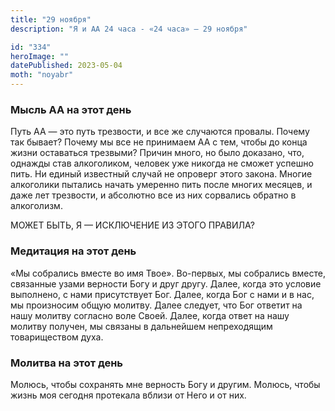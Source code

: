 ```yaml
---
title: "29 ноября"
description: "Я и АА 24 часа - «24 часа» — 29 ноября"

id: "334"
heroImage: ""
datePublished: 2023-05-04
moth: "noyabr"
---
```


### Мысль АА на этот день

Путь АА — это путь трезвости, и все же случаются провалы. Почему так бывает?
Почему мы все не принимаем АА с тем, чтобы до конца жизни оставаться трезвыми?
Причин много, но было доказано, что, однажды став алкоголиком, человек уже
никогда не сможет успешно пить. Ни единый известный случай не опроверг этого
закона. Многие алкоголики пытались начать умеренно пить после многих месяцев,
и даже лет трезвости, и абсолютно все из них сорвались обратно в алкоголизм.

МОЖЕТ БЫТЬ, Я — ИСКЛЮЧЕНИЕ ИЗ ЭТОГО ПРАВИЛА?

### Медитация на этот день

«Мы собрались вместе во имя Твое». Во-первых, мы собрались вместе, связанные
узами верности Богу и друг другу. Далее, когда это условие выполнено, с нами
присутствует Бог. Далее, когда Бог с нами и в нас, мы произносим общую
молитву. Далее следует, что Бог ответит на нашу молитву согласно воле Своей.
Далее, когда ответ на нашу молитву получен, мы связаны в дальнейшем
непреходящим товариществом духа.

### Молитва на этот день

Молюсь, чтобы сохранять мне верность Богу и другим. Молюсь, чтобы жизнь моя
сегодня протекала вблизи от Него и от них.
